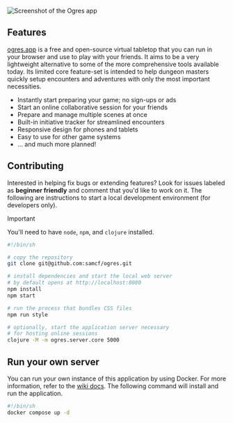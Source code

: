 ![Screenshot of the Ogres app](https://raw.githubusercontent.com/samcf/ogres/main/site/web/media/ogres-media-collection.webp)

## Features

[ogres.app](https://ogres.app) is a free and open-source virtual tabletop that you can run in your browser and use to play with your friends. It aims to be a very lightweight alternative to some of the more comprehensive tools available today. Its limited core feature-set is intended to help dungeon masters quickly setup encounters and adventures with only the most important necessities.

- Instantly start preparing your game; no sign-ups or ads
- Start an online collaborative session for your friends
- Prepare and manage multiple scenes at once
- Built-in initiative tracker for streamlined encounters
- Responsive design for phones and tablets
- Easy to use for other game systems
- ... and much more planned!

## Contributing

Interested in helping fix bugs or extending features? Look for issues labeled as **beginner friendly** and comment that you'd like to work on it. The following are instructions to start a local development environment (for developers only).

> [!IMPORTANT]
> You'll need to have `node`, `npm`, and `clojure` installed.

```sh
#!/bin/sh

# copy the repository
git clone git@github.com:samcf/ogres.git

# install dependencies and start the local web server
# by default opens at http://localhost:8080
npm install
npm start

# run the process that bundles CSS files
npm run style

# optionally, start the application server necessary
# for hosting online sessions
clojure -M -m ogres.server.core 5000
```

## Run your own server

You can run your own instance of this application by using Docker. For more information, refer to the [wiki docs](https://github.com/samcf/ogres/wiki/Docker-Usage). The following command will install and run the application.

```sh
#!/bin/sh
docker compose up -d
```
